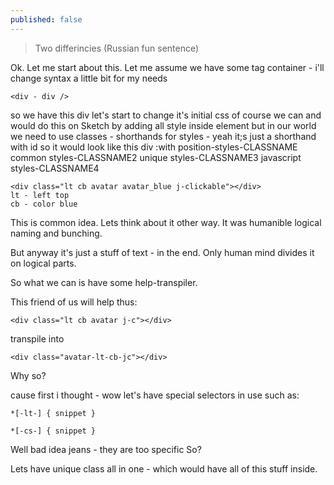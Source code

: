 ```yaml
---
published: false
---
```

> Two differincies (Russian fun sentence)

Ok. Let me start about this.
Let me assume we have some tag container - i'll change syntax a little bit for my needs

	<div - div />

so we have this div
let's start to change it's initial css
of course we can and would do this on Sketch by adding all style inside element 
but in our world we need to use classes - shorthands for styles - yeah it;s just a shorthand with id
so
it would look like this
div :with
	position-styles-CLASSNAME
    common styles-CLASSNAME2
    unique styles-CLASSNAME3
    javascript styles-CLASSNAME4

	<div class="lt cb avatar avatar_blue j-clickable"></div>
    lt - left top
    cb - color blue
    
This is common idea.
Lets think about it other way.
It was humanible logical naming and bunching.

But anyway it's just a stuff of text - in the end. Only human mind divides it on logical parts.

So what we can is have some help-transpiler.

This friend of us will help thus:

	<div class="lt cb avatar j-c"></div>

transpile into

	<div class="avatar-lt-cb-jc"></div>

Why so?

cause first i thought - wow let's have special selectors in use such as:
	
    *[-lt-] { snippet }
    
    *[-cs-] { snippet }
    
Well bad idea jeans - they are too specific
So?

Lets have unique class all in one - which would have all of this stuff inside. 
    
 
    




